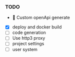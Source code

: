 ### TODO

- 🚧 Custom openApi generate
- [x] deploy and docker build
- [ ] code generation
- [ ] Use http3 proxy
- [ ] project settings
- [ ] user system